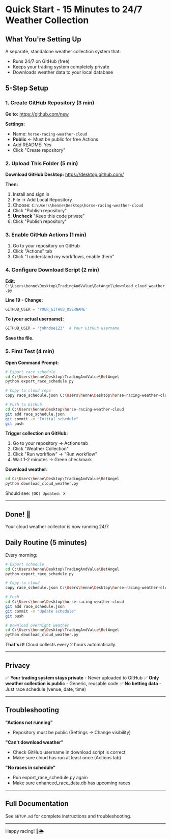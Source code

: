 # Quick Start - 15 Minutes to 24/7 Weather Collection

## What You're Setting Up

A separate, standalone weather collection system that:
- Runs 24/7 on GitHub (free)
- Keeps your trading system completely private
- Downloads weather data to your local database

## 5-Step Setup

### 1. Create GitHub Repository (3 min)

**Go to:** https://github.com/new

**Settings:**
- Name: `horse-racing-weather-cloud`
- **Public** ← Must be public for free Actions
- Add README: Yes
- Click "Create repository"

### 2. Upload This Folder (5 min)

**Download GitHub Desktop:** https://desktop.github.com/

**Then:**
1. Install and sign in
2. File → Add Local Repository
3. Choose: `C:\Users\henne\Desktop\horse-racing-weather-cloud`
4. Click "Publish repository"
5. **Uncheck** "Keep this code private"
6. Click "Publish repository"

### 3. Enable GitHub Actions (1 min)

1. Go to your repository on GitHub
2. Click "Actions" tab
3. Click "I understand my workflows, enable them"

### 4. Configure Download Script (2 min)

**Edit:** `C:\Users\henne\Desktop\TradingAndValue\BetAngel\download_cloud_weather.py`

**Line 19 - Change:**
```python
GITHUB_USER = 'YOUR_GITHUB_USERNAME'
```

**To (your actual username):**
```python
GITHUB_USER = 'johndoe123'  # Your GitHub username
```

**Save the file.**

### 5. First Test (4 min)

**Open Command Prompt:**

```bash
# Export race schedule
cd C:\Users\henne\Desktop\TradingAndValue\BetAngel
python export_race_schedule.py

# Copy to cloud repo
copy race_schedule.json C:\Users\henne\Desktop\horse-racing-weather-cloud\

# Push to GitHub
cd C:\Users\henne\Desktop\horse-racing-weather-cloud
git add race_schedule.json
git commit -m "Initial schedule"
git push
```

**Trigger collection on GitHub:**
1. Go to your repository → Actions tab
2. Click "Weather Collection"
3. Click "Run workflow" → "Run workflow"
4. Wait 1-2 minutes → Green checkmark

**Download weather:**
```bash
cd C:\Users\henne\Desktop\TradingAndValue\BetAngel
python download_cloud_weather.py
```

Should see: `[OK] Updated: X`

---

## Done! 🎉

Your cloud weather collector is now running 24/7.

## Daily Routine (5 minutes)

Every morning:

```bash
# Export schedule
cd C:\Users\henne\Desktop\TradingAndValue\BetAngel
python export_race_schedule.py

# Copy to cloud
copy race_schedule.json C:\Users\henne\Desktop\horse-racing-weather-cloud\

# Push
cd C:\Users\henne\Desktop\horse-racing-weather-cloud
git add race_schedule.json
git commit -m "Update schedule"
git push

# Download overnight weather
cd C:\Users\henne\Desktop\TradingAndValue\BetAngel
python download_cloud_weather.py
```

**That's it!** Cloud collects every 2 hours automatically.

---

## Privacy

✅ **Your trading system stays private** - Never uploaded to GitHub
✅ **Only weather collection is public** - Generic, reusable code
✅ **No betting data** - Just race schedule (venue, date, time)

---

## Troubleshooting

**"Actions not running"**
- Repository must be public (Settings → Change visibility)

**"Can't download weather"**
- Check GitHub username in download script is correct
- Make sure cloud has run at least once (Actions tab)

**"No races in schedule"**
- Run export_race_schedule.py again
- Make sure enhanced_race_data.db has upcoming races

---

## Full Documentation

See `SETUP.md` for complete instructions and troubleshooting.

---

Happy racing! 🏇🌦️
